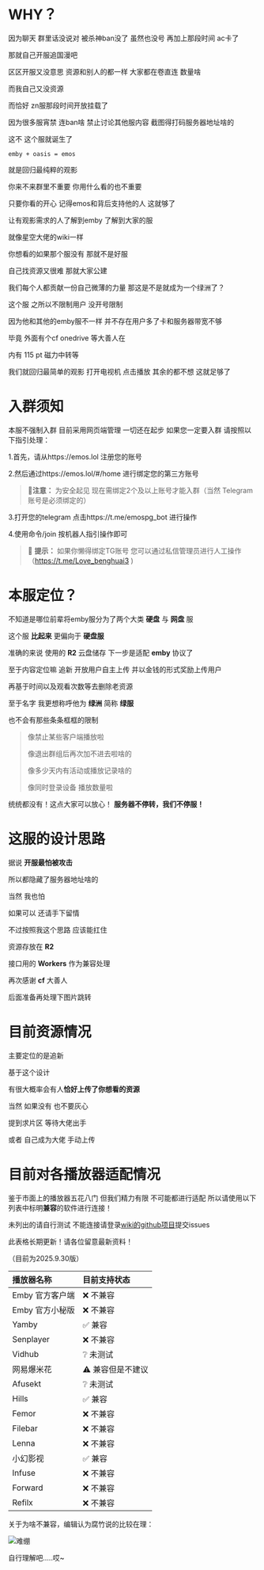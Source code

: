 # WHY？
因为聊天 群里话没说对 被杀神ban没了 虽然也没号 再加上那段时间 ac卡了 

那就自己开服追国漫吧

区区开服又没意思 资源和别人的都一样 大家都在卷直连 数量啥

而我自己又没资源

而恰好 zn服那段时间开放挂载了

因为很多服宵禁 连ban啥 禁止讨论其他服内容 截图得打码服务器地址啥的

这不 这个服就诞生了
```
emby + oasis = emos
```
就是回归最纯粹的观影

你来不来群里不重要 你用什么看的也不重要

只要你看的开心 记得emos和背后支持他的人 这就够了

让有观影需求的人了解到emby 了解到大家的服

就像星空大佬的wiki一样

你想看的如果那个服没有 那就不是好服

自己找资源又很难 那就大家公建

我们每个人都贡献一份自己微薄的力量 那这是不是就成为一个绿洲了？

这个服 之所以不限制用户 没开号限制

因为他和其他的emby服不一样 并不存在用户多了卡和服务器带宽不够

毕竟 外面有个cf onedrive 等大善人在

内有 115 pt 磁力中转等

我们就回归最简单的观影 打开电视机 点击播放 其余的都不想 这就足够了


# 入群须知
本服不强制入群 目前采用网页端管理 一切还在起步 如果您一定要入群 请按照以下指引处理：

1.首先，请从https://emos.lol 注册您的账号

2.然后通过https://emos.lol/#/home 进行绑定您的第三方账号

> 📝**注意：** 为安全起见 现在需绑定2个及以上账号才能入群（当然 Telegram账号是必须绑定的）

3.打开您的telegram 点击https://t.me/emospg_bot 进行操作

4.使用命令/join 按机器人指引操作即可

> 📢 **提示：** 如果你懒得绑定TG账号 您可以通过私信管理员进行人工操作
> （https://t.me/Love_benghuai3 )

# 本服定位？
不知道是哪位前辈将emby服分为了两个大类 **硬盘** 与 **网盘** 服

这个服 **比起来** 更偏向于 **硬盘服**

准确的来说 使用的 **R2** 云盘储存 下一步是适配 **emby** 协议了

至于内容定位嘛 追新 开放用户自主上传 并以金钱的形式奖励上传用户

再基于时间以及观看次数等去删除老资源

至于名字 我更想称呼他为 **绿洲** 简称 **绿服**

也不会有那些条条框框的限制

> 像禁止某些客户端播放啦
> 
> 像退出群组后再次加不进去啦啥的
> 
> 像多少天内有活动或播放记录啥的
> 
> 像同时登录设备 播放数量啦

统统都没有！这点大家可以放心！
**服务器不停转，我们不停服！**

# 这服的设计思路
据说  **开服最怕被攻击** 

所以都隐藏了服务器地址啥的

当然 我也怕

如果可以 还请手下留情

不过按照我这个思路 应该能扛住

资源存放在  **R2** 

接口用的  **Workers**  作为兼容处理

再次感谢  **cf** 大善人

后面准备再处理下图片跳转

# 目前资源情况
主要定位的是追新

基于这个设计

有很大概率会有人**恰好上传了你想看的资源**

当然 如果没有 也不要灰心

提到求片区 等待大佬出手

或者 自己成为大佬 手动上传

# 目前对各播放器适配情况

鉴于市面上的播放器五花八门 但我们精力有限 不可能都进行适配 所以请使用以下列表中标明**兼容**的软件进行连接！

未列出的请自行测试 不能连接请登录[wiki的github项目](https://github.com/mchim8623/emos_wiki)提交issues

此表格长期更新！请各位留意最新资料！

（目前为2025.9.30版）

| 播放器名称 | 目前支持状态 |
| :--- | :--- |
| Emby 官方客户端 | ❌ 不兼容 |
| Emby 官方小秘版 | ❌ 不兼容 |
| Yamby | ✅ 兼容 |
| Senplayer | ❌ 不兼容 |
| Vidhub | ❔ 未测试 |
| 网易爆米花 | ⚠️ 兼容但是不建议 |
| Afusekt | ❔ 未测试 |
| Hills | ✅ 兼容 |
| Femor | ❌ 不兼容 |
| Filebar | ❌ 不兼容 |
| Lenna | ❌ 不兼容 |
| 小幻影视 | ✅ 兼容 |
| Infuse | ❌ 不兼容 |
| Forward | ❌ 不兼容 |
| Refilx | ❌ 不兼容 |

关于为啥不兼容，编辑认为腐竹说的比较在理：

![难绷](https://www.helloimg.com/i/2025/09/30/68db62bedd872.png)

自行理解吧.....哎~
